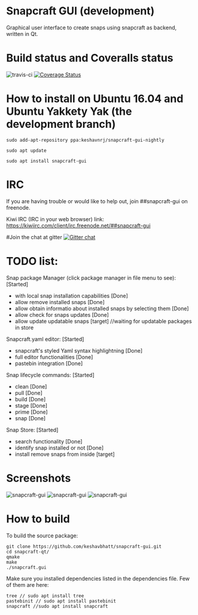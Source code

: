 # Snapcraft GUI (development)

Graphical user interface to create snaps using snapcraft as backend, written in Qt.

# Build status and Coveralls status

![travis-ci](https://travis-ci.org/keshavbhatt/snapcraft-gui.svg?branch=master)
[![Coverage Status](https://coveralls.io/repos/github/keshavbhatt/snapcraft-gui/badge.svg?branch=master)](https://coveralls.io/github/keshavbhatt/snapcraft-gui?branch=master)

# How to install on Ubuntu 16.04 and Ubuntu Yakkety Yak (the development branch)

```
sudo add-apt-repository ppa:keshavnrj/snapcraft-gui-nightly

sudo apt update

sudo apt install snapcraft-gui

```

# IRC
If you are having trouble or would like to help out, join ##snapcraft-gui on freenode.

Kiwi IRC (IRC in your web browser) link: https://kiwiirc.com/client/irc.freenode.net/##snapcraft-gui

#Join the chat at gitter
[![Gitter chat](https://badges.gitter.im/gitterHQ/gitter.png)](https://gitter.im/Snapcraft-gui/Lobby)

# TODO list:

Snap package Manager (click package manager in file menu to see): [Started]
 - with local snap installation capabilities [Done]
 - allow remove installed snaps [Done]
 - allow obtain informatio about installed snaps by selecting them [Done]
 - allow check for snaps updates [Done]
 - allow update updatable snaps [target] //waiting for updatable packages in store

Snapcraft.yaml editor: [Started]
 - snapcraft's styled Yaml syntax highlightning [Done]
 - full editor functionalities [Done]
 - pastebin integration [Done]

Snap lifecycle commands: [Started]
 - clean [Done]
 - pull [Done]
 - build [Done]
 - stage [Done]
 - prime [Done]
 - snap [Done]

Snap Store: [Started]
 - search functionality [Done]
 - identify snap installed or not [Done]
 - install remove snaps from inside [target]

# Screenshots

![snapcraft-gui](https://github.com/keshavbhatt/snapcraft-gui/blob/master/screenshots/sc1.png?raw=true)
![snapcraft-gui](https://github.com/keshavbhatt/snapcraft-gui/blob/master/screenshots/sc2.png?raw=true)
![snapcraft-gui](https://github.com/keshavbhatt/snapcraft-gui/blob/master/screenshots/sc3.png?raw=true)

# How to build

To build the source package:

```
git clone https://github.com/keshavbhatt/snapcraft-gui.git
cd snapcraft-qt/
qmake
make
./snapcraft.gui
```

Make sure you installed dependencies listed in the dependencies file.
Few of them are here:

	tree // sudo apt install tree
	pastebinit // sudo apt install pastebinit 
	snapcraft //sudo apt install snapcraft 
